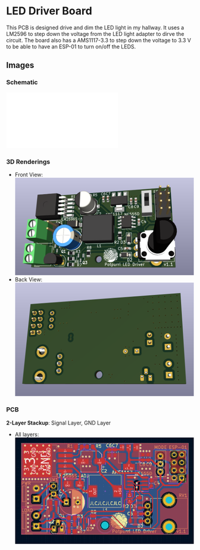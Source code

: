 # LED Driver Board

This PCB is designed drive and dim the LED light in my hallway. It uses a LM2596 to step down the voltage from the  LED light adapter to dirve the circuit. The board also has a AMS1117-3.3 to step down the voltage to 3.3 V to be able to have an ESP-01 to turn on/off the LEDS.

## Images

### Schematic
![Schematic](imgs/schematic.pdf)

### 3D Renderings
- Front View: ![3D Front](imgs/3d-front.png)
- Back View: ![3D Back](imgs/3d-back.png)

### PCB
**2-Layer Stackup**: Signal Layer, GND Layer
- All layers: ![PCB - All Layers](imgs/pcb.png)